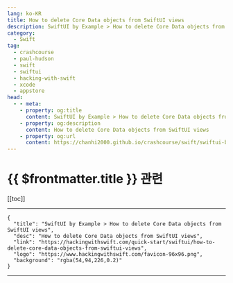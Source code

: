 ```yaml
---
lang: ko-KR
title: How to delete Core Data objects from SwiftUI views
description: SwiftUI by Example > How to delete Core Data objects from SwiftUI views
category:
  - Swift
tag: 
  - crashcourse
  - paul-hudson
  - swift
  - swiftui
  - hacking-with-swift
  - xcode
  - appstore
head:
  - - meta:
    - property: og:title
      content: SwiftUI by Example > How to delete Core Data objects from SwiftUI views
    - property: og:description
      content: How to delete Core Data objects from SwiftUI views
    - property: og:url
      content: https://chanhi2000.github.io/crashcourse/swift/swiftui-by-example/21-data/how-to-delete-core-data-objects-from-swiftui-views.html
---
```


# {{ $frontmatter.title }} 관련

[[toc]]

---

```component VPCard
{
  "title": "SwiftUI by Example > How to delete Core Data objects from SwiftUI views",
  "desc": "How to delete Core Data objects from SwiftUI views",
  "link": "https://hackingwithswift.com/quick-start/swiftui/how-to-delete-core-data-objects-from-swiftui-views",
  "logo": "https://www.hackingwithswift.com/favicon-96x96.png",
  "background": "rgba(54,94,226,0.2)"
}
```

---

<TagLinks />